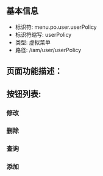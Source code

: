 
## 基本信息

- 标识符: menu.po.user.userPolicy
- 标识符缩写: userPolicy
- 类型: 虚拟菜单
- 路径: /iam/user/userPolicy

## 页面功能描述：





## 按钮列表:


### 修改



### 删除



### 查询



### 添加


